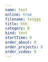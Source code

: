 ```yaml
---
name: test
online: true
filename: tesggg
title: hhh
category: B
kind: text
startTime: 0
order_about: 0
order_projects: 0
order_video: 0
---
```

